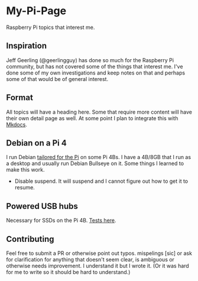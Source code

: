 # My-Pi-Page

Raspberry Pi topics that interest me.

## Inspiration

Jeff Geerling (@geerlingguy) has done so much for the Raspberry Pi community, but has not covered some of the things that interest me. I've done some of my own investigations and keep notes on that and perhaps some of that would be of general interest.

## Format

All topics will have a heading here. Some that require more content will have their own detail page as well. At some point I plan to integrate this with [Mkdocs](https://www.mkdocs.org/).

## Debian on a Pi 4

I run Debian [tailored for the Pi](https://raspi.debian.net/) on some Pi 4Bs. I have a 4B/8GB that I run as a desktop and usually run Debian Bullseye on it. Some things I learned to make this work.

* Disable suspend. It will suspend and I cannot figure out how to get it to resume.

## Powered USB hubs

Necessary for SSDs on the Pi 4B. [Tests here](Powered-Hub.md).

## Contributing

Feel free to submit a PR or otherwise point out typos. mispelings [sic] or ask for clarification for anything that doesn't seem clear, is ambiguous or otherwise needs improvement. I understand it but I wrote it. (Or it was hard for me to write so it should be hard to understand.)
